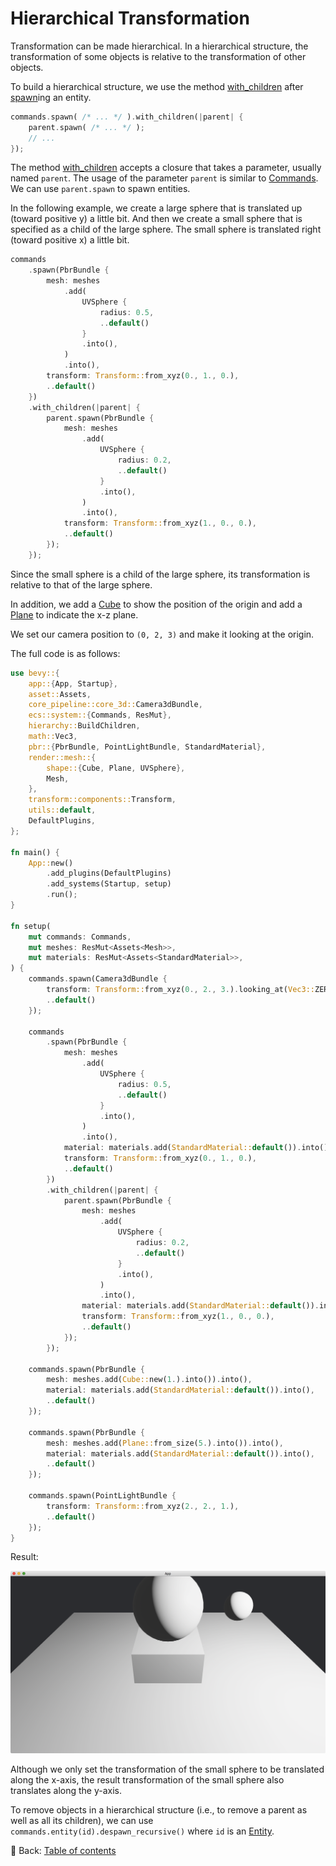 # Hierarchical Transformation

Transformation can be made hierarchical.
In a hierarchical structure, the transformation of some objects is relative to the transformation of other objects.

To build a hierarchical structure, we use the method [with_children](https://docs.rs/bevy/latest/bevy/ecs/system/struct.EntityCommands.html#method.with_children) after [spawn](https://docs.rs/bevy/latest/bevy/ecs/system/struct.Commands.html#method.spawn)ing an entity.

```rust
commands.spawn( /* ... */ ).with_children(|parent| {
    parent.spawn( /* ... */ );
    // ...
});
```

The method [with_children](https://docs.rs/bevy/latest/bevy/ecs/system/struct.EntityCommands.html#method.with_children) accepts a closure that takes a parameter, usually named `parent`.
The usage of the parameter `parent` is similar to [Commands](https://docs.rs/bevy/latest/bevy/ecs/system/struct.Commands.html).
We can use `parent.spawn` to spawn entities.

In the following example, we create a large sphere that is translated up (toward positive y) a little bit.
And then we create a small sphere that is specified as a child of the large sphere.
The small sphere is translated right (toward positive x) a little bit.

```rust
commands
    .spawn(PbrBundle {
        mesh: meshes
            .add(
                UVSphere {
                    radius: 0.5,
                    ..default()
                }
                .into(),
            )
            .into(),
        transform: Transform::from_xyz(0., 1., 0.),
        ..default()
    })
    .with_children(|parent| {
        parent.spawn(PbrBundle {
            mesh: meshes
                .add(
                    UVSphere {
                        radius: 0.2,
                        ..default()
                    }
                    .into(),
                )
                .into(),
            transform: Transform::from_xyz(1., 0., 0.),
            ..default()
        });
    });
```

Since the small sphere is a child of the large sphere, its transformation is relative to that of the large sphere.

In addition, we add a [Cube](https://docs.rs/bevy/latest/bevy/prelude/shape/struct.Cube.html) to show the position of the origin and add a [Plane](https://docs.rs/bevy/latest/bevy/prelude/shape/struct.Plane.html) to indicate the x-z plane.

We set our camera position to `(0, 2, 3)` and make it looking at the origin.

The full code is as follows:

```rust
use bevy::{
    app::{App, Startup},
    asset::Assets,
    core_pipeline::core_3d::Camera3dBundle,
    ecs::system::{Commands, ResMut},
    hierarchy::BuildChildren,
    math::Vec3,
    pbr::{PbrBundle, PointLightBundle, StandardMaterial},
    render::mesh::{
        shape::{Cube, Plane, UVSphere},
        Mesh,
    },
    transform::components::Transform,
    utils::default,
    DefaultPlugins,
};

fn main() {
    App::new()
        .add_plugins(DefaultPlugins)
        .add_systems(Startup, setup)
        .run();
}

fn setup(
    mut commands: Commands,
    mut meshes: ResMut<Assets<Mesh>>,
    mut materials: ResMut<Assets<StandardMaterial>>,
) {
    commands.spawn(Camera3dBundle {
        transform: Transform::from_xyz(0., 2., 3.).looking_at(Vec3::ZERO, Vec3::Y),
        ..default()
    });

    commands
        .spawn(PbrBundle {
            mesh: meshes
                .add(
                    UVSphere {
                        radius: 0.5,
                        ..default()
                    }
                    .into(),
                )
                .into(),
            material: materials.add(StandardMaterial::default()).into(),
            transform: Transform::from_xyz(0., 1., 0.),
            ..default()
        })
        .with_children(|parent| {
            parent.spawn(PbrBundle {
                mesh: meshes
                    .add(
                        UVSphere {
                            radius: 0.2,
                            ..default()
                        }
                        .into(),
                    )
                    .into(),
                material: materials.add(StandardMaterial::default()).into(),
                transform: Transform::from_xyz(1., 0., 0.),
                ..default()
            });
        });

    commands.spawn(PbrBundle {
        mesh: meshes.add(Cube::new(1.).into()).into(),
        material: materials.add(StandardMaterial::default()).into(),
        ..default()
    });

    commands.spawn(PbrBundle {
        mesh: meshes.add(Plane::from_size(5.).into()).into(),
        material: materials.add(StandardMaterial::default()).into(),
        ..default()
    });

    commands.spawn(PointLightBundle {
        transform: Transform::from_xyz(2., 2., 1.),
        ..default()
    });
}
```

Result:

![Hierarchical Transformation](./pic/hierarchical_transformation.png)

Although we only set the transformation of the small sphere to be translated along the x-axis, the result transformation of the small sphere also translates along the y-axis.

To remove objects in a hierarchical structure (i.e., to remove a parent as well as all its children), we can use `commands.entity(id).despawn_recursive()` where `id` is an [Entity](https://docs.rs/bevy/latest/bevy/ecs/entity/struct.Entity.html).

<!-- :arrow_right:  Next:  -->

:blue_book: Back: [Table of contents](./../README.md)
